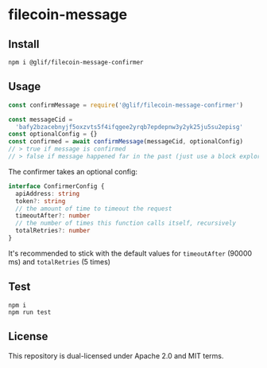 # filecoin-message

## Install

`npm i @glif/filecoin-message-confirmer`

## Usage

```js
const confirmMessage = require('@glif/filecoin-message-confirmer')

const messageCid =
  'bafy2bzacebnyjf5oxzvts5f4ifqgee2yrqb7epdepnw3y2yk25ju5su2episg'
const optionalConfig = {}
const confirmed = await confirmMessage(messageCid, optionalConfig)
// > true if message is confirmed
// > false if message happened far in the past (just use a block explorer) or if the message isn't yet confirmed after ~7-8 minutes after sending
```

The confirmer takes an optional config:

```ts
interface ConfirmerConfig {
  apiAddress: string
  token?: string
  // the amount of time to timeout the request
  timeoutAfter?: number
  // the number of times this function calls itself, recursively
  totalRetries?: number
}
```

It's recommended to stick with the default values for `timeoutAfter` (90000 ms) and `totalRetries` (5 times)

## Test

`npm i`<br/>
`npm run test`

## License

This repository is dual-licensed under Apache 2.0 and MIT terms.
